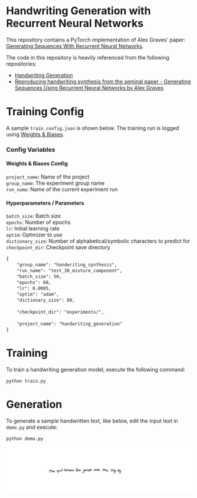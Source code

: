 # Handwriting Generation with Recurrent Neural Networks
This repository contains a PyTorch implementation of Alex Graves' paper: [Generating Sequences With Recurrent Neural Networks](https://arxiv.org/abs/1308.0850).

The code in this repository is heavily referenced from the following repositories:
- [Handwriting Generation](https://github.com/wezteoh/handwriting_generation.git)
- [Reproducing handwriting synthesis from the seminal paper - Generating Sequences Using Recurrent Neural Networks by Alex Graves](https://github.com/ritheshkumar95/pytorch_handwriting_synthesis.git)


# Training Config
A sample `train_config.json` is shown below. The training run is logged using [Weights & Biases](https://wandb.ai).

### Config Variables
#### Weights & Biases Config
`project_name`: Name of the project <br>
`group_name`: The experiment group name <br>
`run_name`: Name of the current experiment run <br>

#### Hyperparameters / Parameters
`batch_size`: Batch size<br>
`epochs`: Number of epochs<br>
`lr`: Initial learning rate<br>
`optim`: Optimizer to use<br>
`dictionary_size`: Number of alphabetical/symbolic characters to predict for<br>
`checkpoint_dir`: Checkpoint save directory<br>

```
{
    "group_name": "handwriting_synthesis",
    "run_name": "test_30_mixture_component",
    "batch_size": 50,
    "epochs": 60,
    "lr": 0.0005,
    "optim": "adam",
    "dictionary_size": 60,

    "checkpoint_dir": "experiments/",

    "project_name": "handwriting_generation"
}
```
# Training
To train a handwriting generation model, execute the following command:
```
python train.py
```

# Generation
To generate a sample handwritten text, like below, edit the input text in `demo.py` and execute:
```
python demo.py
```
![the quick brown fox jumps over the lazy dog](assets/the_quick_brown_fox.jpg)